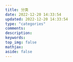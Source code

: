 ```yaml
---
title: 分类
date: 2022-12-20 14:33:54
updated: 2022-12-20 14:33:54
type: "categories"
comments:
description:
keywords:
top_img: false
mathjax:
aside: false
---
```

